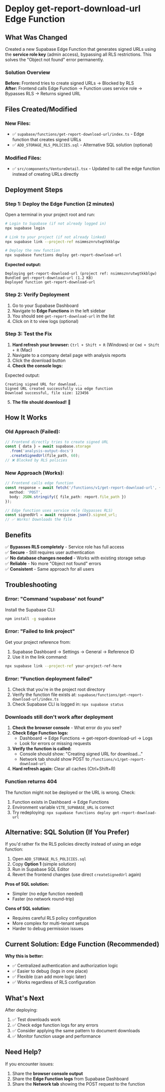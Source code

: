 # Deploy get-report-download-url Edge Function

## What Was Changed

Created a new Supabase Edge Function that generates signed URLs using the **service role key** (admin access), bypassing all RLS restrictions. This solves the "Object not found" error permanently.

### Solution Overview

**Before:** Frontend tries to create signed URLs → Blocked by RLS  
**After:** Frontend calls Edge Function → Function uses service role → Bypasses RLS → Returns signed URL  

## Files Created/Modified

### New Files:
- ✅ `supabase/functions/get-report-download-url/index.ts` - Edge function that creates signed URLs
- ✅ `ADD_STORAGE_RLS_POLICIES.sql` - Alternative SQL solution (optional)

### Modified Files:
- ✅ `src/components/VentureDetail.tsx` - Updated to call the edge function instead of creating URLs directly

## Deployment Steps

### Step 1: Deploy the Edge Function (2 minutes)

Open a terminal in your project root and run:

```bash
# Login to Supabase (if not already logged in)
npx supabase login

# Link to your project (if not already linked)
npx supabase link --project-ref nsimmsznrutwgtkkblgw

# Deploy the new function
npx supabase functions deploy get-report-download-url
```

**Expected output:**
```
Deploying get-report-download-url (project ref: nsimmsznrutwgtkkblgw)
Bundled get-report-download-url (1.2 KB)
Deployed function get-report-download-url
```

### Step 2: Verify Deployment

1. Go to your Supabase Dashboard
2. Navigate to **Edge Functions** in the left sidebar
3. You should see `get-report-download-url` in the list
4. Click on it to view logs (optional)

### Step 3: Test the Fix

1. **Hard refresh your browser:** `Ctrl + Shift + R` (Windows) or `Cmd + Shift + R` (Mac)
2. Navigate to a company detail page with analysis reports
3. Click the download button
4. **Check the console logs:**

Expected output:
```
Creating signed URL for download...
Signed URL created successfully via edge function
Download successful, file size: 123456
```

5. **The file should download!** 🎉

## How It Works

### Old Approach (Failed):
```typescript
// Frontend directly tries to create signed URL
const { data } = await supabase.storage
  .from('analysis-output-docs')
  .createSignedUrl(file_path, 60);
// ❌ Blocked by RLS policies
```

### New Approach (Works):
```typescript
// Frontend calls edge function
const response = await fetch('/functions/v1/get-report-download-url', {
  method: 'POST',
  body: JSON.stringify({ file_path: report.file_path })
});

// Edge function uses service role (bypasses RLS)
const signedUrl = await response.json().signed_url;
// ✅ Works! Downloads the file
```

## Benefits

✅ **Bypasses RLS completely** - Service role has full access  
✅ **Secure** - Still requires user authentication  
✅ **No database changes needed** - Works with existing storage setup  
✅ **Reliable** - No more "Object not found" errors  
✅ **Consistent** - Same approach for all users  

## Troubleshooting

### Error: "Command 'supabase' not found"

Install the Supabase CLI:
```bash
npm install -g supabase
```

### Error: "Failed to link project"

Get your project reference from:
1. Supabase Dashboard → Settings → General → Reference ID
2. Use it in the link command:
```bash
npx supabase link --project-ref your-project-ref-here
```

### Error: "Function deployment failed"

1. Check that you're in the project root directory
2. Verify the function file exists at: `supabase/functions/get-report-download-url/index.ts`
3. Check Supabase CLI is logged in: `npx supabase status`

### Downloads still don't work after deployment

1. **Check the browser console** - What error do you see?
2. **Check Edge Function logs:**
   - Dashboard → Edge Functions → get-report-download-url → Logs
   - Look for errors or missing requests
3. **Verify the function is called:**
   - Console should show: "Creating signed URL for download..."
   - Network tab should show POST to `/functions/v1/get-report-download-url`
4. **Hard refresh again:** Clear all caches (Ctrl+Shift+R)

### Function returns 404

The function might not be deployed or the URL is wrong. Check:
1. Function exists in Dashboard → Edge Functions
2. Environment variable `VITE_SUPABASE_URL` is correct
3. Try redeploying: `npx supabase functions deploy get-report-download-url`

## Alternative: SQL Solution (If You Prefer)

If you'd rather fix the RLS policies directly instead of using an edge function:

1. Open `ADD_STORAGE_RLS_POLICIES.sql`
2. Copy **Option 1** (simple solution)
3. Run in Supabase SQL Editor
4. Revert the frontend changes (use direct `createSignedUrl` again)

**Pros of SQL solution:**
- Simpler (no edge function needed)
- Faster (no network round-trip)

**Cons of SQL solution:**
- Requires careful RLS policy configuration
- More complex for multi-tenant setups
- Harder to debug permission issues

## Current Solution: Edge Function (Recommended)

**Why this is better:**
- ✅ Centralized authentication and authorization logic
- ✅ Easier to debug (logs in one place)
- ✅ Flexible (can add more logic later)
- ✅ Works regardless of RLS configuration

## What's Next

After deploying:

1. ✅ Test downloads work
2. ✅ Check edge function logs for any errors
3. ✅ Consider applying the same pattern to document downloads
4. ✅ Monitor function usage and performance

## Need Help?

If you encounter issues:
1. Share the **browser console output**
2. Share the **Edge Function logs** from Supabase Dashboard
3. Share the **Network tab** showing the POST request to the function





